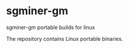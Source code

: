 # sgminer-gm
sgminer-gm portable builds for linux

The repository contains Linux portable binaries.
